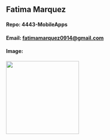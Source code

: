 ## Fatima Marquez
#### Repo: 4443-MobileApps
#### Email: fatimamarquez0914@gmail.com
#### Image:
<img src="https://images2.imgbox.com/45/a6/gkic7bME_o.jpg" width="200">
